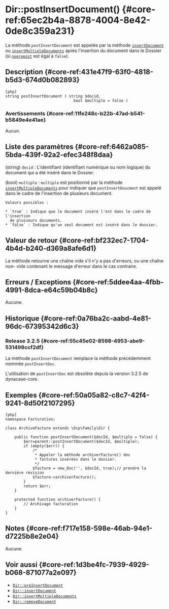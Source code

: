 # Dir::postInsertDocument() {#core-ref:65ec2b4a-8878-4004-8e42-0de8c359a231}

<div class="short-description" markdown="1">

La méthode `postInsertDocument` est appelée par la méthode
[`insertDocument`][Dir::insertDocument] ou
[`insertMultipleDocuments`][Dir::insertMultipleDocuments] après l'insertion du
document dans le Dossier (si [`noprepost`][Dir::insertDocument_noprepost] est
égal à `false`).

</div>

## Description {#core-ref:431e47f9-63f0-4818-b5d3-674d0b082893}

    [php]
    string postInsertDocument ( string $docid,
                                  bool $multiple = false )

### Avertissements {#core-ref:11fe248c-b22b-47ad-b541-b5849e4e41ae}

Aucun.

## Liste des paramètres {#core-ref:6462a085-5bda-439f-92a2-efec348f8daa}

(string) `docid`
:   L'identifiant (identifiant numérique ou nom logique) du document qui a été
    inséré dans le Dossier.

(bool) `multiple`
:   `multiple` est positionné par la méthode
    [`insertMultipleDocuments`][Dir::insertMultipleDocuments] pour indiquer que
    `postInsertDoucment` est appelé dans le cadre de l'insertion de plusieurs
    document.
    
    Valeurs possibles :
    
    * `true` : Indique que le document inséré l'est dans le cadre de l'insertion
      de plusieurs documents.
    * `false` : Indique qu'un seul document est inséré dans le dossier.

## Valeur de retour {#core-ref:bf232ec7-1704-4b4d-b240-d369a8afe6d1}

La méthode retourne une chaîne vide s'il n'y a pas d'erreurs, ou une chaîne non-
vide contenant le message d'erreur dans le cas contraire.

## Erreurs / Exceptions {#core-ref:5ddee4aa-4fbb-4991-8dca-e64c59b04b8c}

Aucune.

## Historique {#core-ref:0a76ba2c-aabd-4e81-96dc-67395342d6c3}

### Release 3.2.5 {#core-ref:55c45e02-8598-4953-abe9-531498ccf2df}

La méthode `postInsertDocument` remplace la méthode précédemment nommée
`postInsertDoc`.

L'utilisation de `postInsertDoc` est obsolète depuis la version 3.2.5 de
dynacase-core.

## Exemples {#core-ref:50a05a82-c8c7-42f4-9241-8d50f2107295}

    [php]
    namespace Facturation;
    
    class ArchiveFacture extends \Dcp\Family\Dir {
    
        public function postInsertDocument($docId, $multiple = false) {
            $err=parent::postInsertDocument($docId, $multiple);
            if (empty($err)) {
                /*
                 * Appeler la méthode archiverFacture() des
                 * factures insérées dans le dossier.
                 */
                $facture = new_Doc('', $docId, true);// prendre la dernière révision
                $facture->archiverFacture();
            }
            return $err;
        }
    
        protected function archiverFacture() {
            // Archivage facturation
        }
    }

## Notes {#core-ref:f717e158-598e-46ab-94e1-d7225b8e2e04}

Aucune.

## Voir aussi {#core-ref:1d3be4fc-7939-4929-b068-871077a2e097}

- [`Dir::preInsertDocument`][Dir::preInsertDocument]
- [`Dir::insertDocument`][Dir::insertDocument]
- [`Dir::insertMultipleDocuments`][Dir::insertMultipleDocuments]
- [`Dir::removeDocument`][Dir::removeDocument]

<!-- links -->
[Dir::preInsertDocument]: #core-ref:2f9580d7-cd06-4d09-8853-ed95f614d665
[Dir::insertDocument]: #core-ref:9575ff95-480a-4dfb-9cd0-b89f44c3fad7
[Dir::insertMultipleDocuments]: #core-ref:098cf44e-568d-4dd2-8dd0-e2f104bc8615
[Dir::removeDocument]: #core-ref:d337e186-8066-49e2-92a0-26aa518cbf41
[Dir::insertDocument_noprepost]: #core-ref:f4d478ce-8145-4975-801e-d6158cb8b7d2
